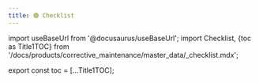 ```yaml
---
title: 🟣 Checklist
---
```


import useBaseUrl from '@docusaurus/useBaseUrl'; 
import Checklist, {toc as Title1TOC} from '/docs/products/corrective_maintenance/master_data/_checklist.mdx'; 

<Checklist/>


export const toc = [...Title1TOC];